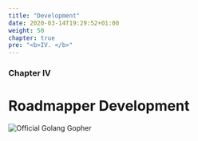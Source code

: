 ```yaml
---
title: "Development"
date: 2020-03-14T19:29:52+01:00
weight: 50
chapter: true
pre: "<b>IV. </b>"
---
```


### Chapter IV

# Roadmapper Development

![Official Golang Gopher](/images/golang.png "Roadmapper is a Golang application")
